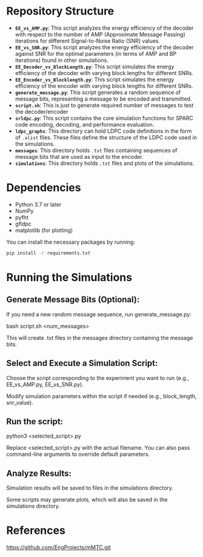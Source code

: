 
# Repository Structure

- **`EE_vs_AMP.py`**: This script analyzes the energy efficiency of the decoder with respect to the number of AMP (Approximate Message Passing) iterations for different Signal-to-Noise Ratio (SNR) values.
- **`EE_vs_SNR.py`**:  This script analyzes the energy efficiency of the decoder against SNR for the optimal parameters (in terms of AMP and BP iterations) found in other simulations.
- **`EE_Decoder_vs_BlockLength.py`**: This script simulates the energy efficiency of the decoder with varying block lengths for different SNRs.
- **`EE_Encoder_vs_Blocklength.py`**: This script simulates the energy efficiency of the encoder with varying block lengths for different SNRs.
- **`generate_message.py`**: This script generates a random sequence of message bits, representing a message to be encoded and transmitted.
- **`script.sh`**: This is just to generate required number of messages to test the decoder/encoder
- **`srldpc.py`**: This script contains the core simulation functions for SPARC code encoding, decoding, and performance evaluation. 
- **`ldpc_graphs`**: This directory can hold LDPC code definitions in the form of `.alist` files. These files define the structure of the LDPC code used in the simulations. 
- **`messages`**: This directory holds `.txt` files containing sequences of message bits that are used as input to the encoder.
- **`simulations`**: This directory holds `.txt` files and plots of the simulations.

# Dependencies

- Python 3.7 or later
- NumPy
- pyfht
- gfldpc 
- matplotlib (for plotting)

You can install the necessary packages by running:

```bash
pip install -r requirements.txt
```

# Running the Simulations


## Generate Message Bits (Optional):

If you need a new random message sequence, run generate_message.py:

bash script.sh <num_messages>


This will create .txt files in the messages directory containing the message bits.

## Select and Execute a Simulation Script:

Choose the script corresponding to the experiment you want to run (e.g., EE_vs_AMP.py, EE_vs_SNR.py).

Modify simulation parameters within the script if needed (e.g., block_length, snr_value).

## Run the script:

python3 <selected_script>.py

Replace <selected_script>.py with the actual filename. You can also pass command-line arguments to override default parameters.

## Analyze Results:

Simulation results will be saved to files in the simulations directory.

Some scripts may generate plots, which will also be saved in the simulations directory.

# References 
https://github.com/EngProjects/mMTC.git